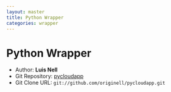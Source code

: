 ```yaml
---
layout: master
title: Python Wrapper
categories: wrapper
---
```


# Python Wrapper

- Author: **Luis Nell**
- Git Repository: [pycloudapp](http://github.com/originell/pycloudapp)
- Git Clone URL: `git://github.com/originell/pycloudapp.git`
